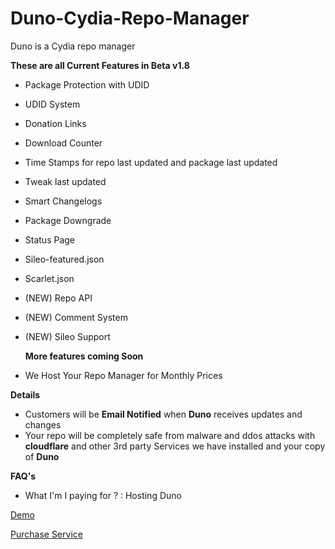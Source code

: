 # Duno-Cydia-Repo-Manager

Duno is a Cydia repo manager

**These are all Current Features in Beta v1.8**
- Package Protection with UDID
- UDID System
- Donation Links
- Download Counter
- Time Stamps for repo last updated and package last updated
- Tweak last updated
- Smart Changelogs
- Package Downgrade
- Status Page
- Sileo-featured.json
- Scarlet.json
- (NEW) Repo API
- (NEW) Comment System
- (NEW) Sileo Support

   **More features coming Soon**
- We Host Your Repo Manager for Monthly Prices

**Details**
- Customers will be **Email Notified** when **Duno** receives updates and changes
- Your repo will be completely safe from malware and ddos attacks with **cloudflare** and other 3rd party Services we have installed and your copy of **Duno**

**FAQ's**
- What I'm I paying for ? : Hosting Duno


[Demo](https://hub.cocotweaks.com/duno-repo-manager-demo)

[Purchase Service](https://duno-softwares.com/)

